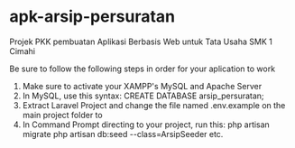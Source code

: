 # apk-arsip-persuratan
Projek PKK pembuatan Aplikasi Berbasis Web untuk Tata Usaha SMK 1 Cimahi

Be sure to follow the following steps in order for your aplication to work
1.  Make sure to activate your XAMPP's MySQL and Apache Server
2.  In MySQL, use this syntax:
  CREATE DATABASE arsip_persuratan;
3. Extract Laravel Project and change the file named .env.example on the main project folder to 
4.  In Command Prompt directing to your project, run this:
  php artisan migrate
  php artisan db:seed --class=ArsipSeeder
etc.
